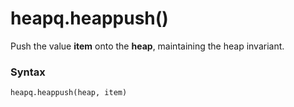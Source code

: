 # heapq.heappush()

Push the value **item** onto the **heap**, maintaining the heap invariant.

### Syntax

```python
heapq.heappush(heap, item)
```
